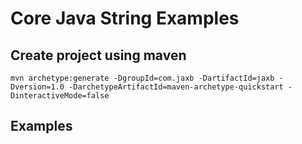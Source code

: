 # Core Java String Examples

## Create project using maven
```
mvn archetype:generate -DgroupId=com.jaxb -DartifactId=jaxb -Dversion=1.0 -DarchetypeArtifactId=maven-archetype-quickstart -DinteractiveMode=false
```

## Examples
